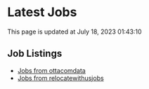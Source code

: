 # Latest Jobs

This page is updated at July 18, 2023 01:43:10

## Job Listings

- [Jobs from ottacomdata](jobs/ottacom.md)
- [Jobs from relocatewithusjobs](jobs/relocatewithus.md)
